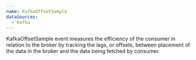 ```yaml
---
name: KafkaOffsetSample
dataSources:
  - Kafka
---
```


KafkaOffsetSample event measures the efficiency of the consumer in relation to the broker by tracking the lags, or offsets, between placement of the data in the broker and the data being fetched by consumer.